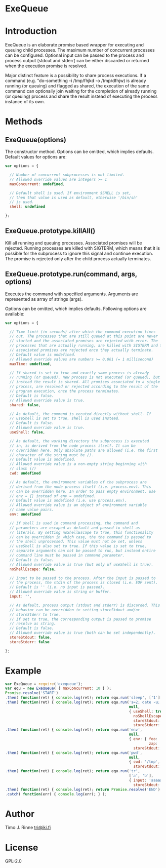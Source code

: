 ExeQueue
========

Introduction
============

ExeQueue is an elaborate promise based wrapper for executing and
queuing child processes. The maximum number of concurrent processes
can be configured. Optional input can be passed to the process and
process output (stdout and stderr) can be either discarded or returned
when the execution promise is resolved.

Major distinct feature is a possibility to share process
executions. If a command (e.g. "do-something -i /tmp/fhjkd -o
/tmp/dfhjw) is already running (or queuing) and flagged as shared, the
execution of the same command can optionally join waiting for the
completion of already running (or queuing) process and share the
result instead of executing the process instance of its own.

Methods
=======

ExeQueue(options)
-----------------

The constructor method. Options can be omitted, which implies
defaults. Default values for options are:

```js
var options = {

  // Number of concurrent subprocesses is not limited.
  // Allowed override values are integers >= 1
  maxConcurrent: undefined, 

  // Default shell is used. If environment $SHELL is set, 
  // then that value is used as default, otherwise '/bin/sh'
  // is used.
  shell: undefined

};
```

ExeQueue.prototype.killAll()
----------------------------

Kill all running and queuing processes. Associated promises will be
rejected. Running processes are killed with SIGTERM, which means that
it is possible for the subprocess to ignore this signal and continue
execution. The promise is rejected only after the child process
actually terminates.

ExeQueue.prototype.run(command, args, options)
----------------------------------------------

Executes the command with specified arguments. Arguments are
represented as array of strings (args).

Options can be omitted, which implies defaults. Following options are
available:

```js
var options = {

  // Time limit (in seconds) after which the command execution times
  // out. The processes that are still queued at this point are never
  // started and the associated promises are rejected with error. The
  // processes that are actually running, are killed with SIGTERM and the
  // associated promises are rejected once they actually terminate.
  // Default value is undefined.
  // Allowed override values are numbers >= 0.001 (= 1 millisecond)
  maxTime: undefined,

  // If shared is set to true and exactly same process is already
  // running (or queued), new process is not executed (or queued), but
  // instead the result is shared. All promises associated to a single
  // process, are resolved or rejected according to the result of the
  // program execution, once the process terminates.
  // Default is false.
  // Allowed override value is true.
  shared: false,

  // As default, the command is eecuted directly without shell. If
  // useShell is set to true, shell is used instead.
  // Default is false.
  // Allowed override value is true.
  useShell: false,

  // As default, the working directory the subprocess is executed
  // in, is derived from the node process itself. It can be
  // overridden here. Only absolute paths are allowed (i.e. the first
  // character of the string must be /).
  // Default value is undefined.
  // Allowed override value is a non-empty string beginning with
  // slash (/)
  cwd: undefined

  // As default, the environment variables of the subprocess are
  // derived from the node process itself (i.e. process.env). This
  // can be overridden here. In order to pass empty environment, use
  // env = {} instead of env = undefined.
  // Default value is undefined (i.e. use process.env).
  // Allowed override value is an object of environment variable
  // name value pairs.
  env: undefined

  // If shell is used in command processing, the command and
  // parameters are escaped as default and passed to shell as
  // literals. By setting noShellEscape to true, this functionality
  // can be overridden in which case, the the command is passed to
  // the shell unprocessed. This value must not be set, unless
  // useShell is also set to true. If this value is set to true,
  // separate arguments can not be passed to run, but instead entire
  // command line must be passed in command parameter.
  // Default is false.
  // Allowed override value is true (but only uf useShell is true).
  noShellEscape: false,

  // Input to be passed to the process. After the input is passed to
  // the process, the stdin of the process is closed (i.e. EOF sent).
  // Default is '' (i.e. no input is passed).
  // Allowed override value is string or buffer.
  input: '',

  // As default, process output (stdout and stderr) is discarded. This
  // behavior can be overridden in setting storeStdout and/or 
  // storeStderr to true.
  // If set to true, the corresponding output is passed to promise
  // resolve as string.
  // Default is false.
  // Allowed override value is true (both can be set independently).
  storeStdout: false,
  storeStderr: false

};
```

Example
=======

```js
var ExeQueue = require('exequeue');
var equ = new ExeQueue( { maxConcurrent: 10 } );
Promise.resolve('START')
.then( function(ret) { console.log(ret); return equ.run('sleep', ['1'] ) } )
.then( function(ret) { console.log(ret); return equ.run('s=2; date -u; sleep $s; date -u; echo "Hello." 1>&2',
                                                        null,
                                                        { useShell: true,
                                                          noShellEscape: true,
                                                          storeStdout: true,
                                                          storeStderr: true } ) } )
.then( function(ret) { console.log(ret); return equ.run('env',
                                                        null,
                                                        { env: { foo: 'bar',
                                                                 zap: 'zup' },
                                                          storeStdout: true } ) } )
.then( function(ret) { console.log(ret); return equ.run('pwd',
                                                        null,
                                                        { cwd: '/tmp',
                                                          storeStdout: true } ) } )
.then( function(ret) { console.log(ret); return equ.run('tr',
                                                        ['a', 'b'],
                                                        { input: 'aaaaa',
                                                          storeStdout: true } ) } )
.then( function(ret) { console.log(ret); return Promise.resolve('END') } )
.catch( function(err) { console.log(err); } );
```

Author
======

Timo J. Rinne <tri@iki.fi>


License
=======

GPL-2.0
